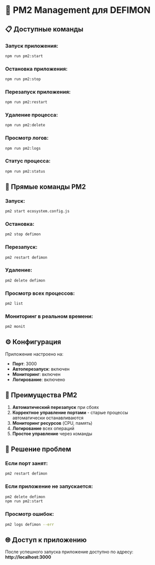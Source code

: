 # 🚀 PM2 Management для DEFIMON

## 📋 Доступные команды

### **Запуск приложения:**
```bash
npm run pm2:start
```

### **Остановка приложения:**
```bash
npm run pm2:stop
```

### **Перезапуск приложения:**
```bash
npm run pm2:restart
```

### **Удаление процесса:**
```bash
npm run pm2:delete
```

### **Просмотр логов:**
```bash
npm run pm2:logs
```

### **Статус процесса:**
```bash
npm run pm2:status
```

## 🔧 Прямые команды PM2

### **Запуск:**
```bash
pm2 start ecosystem.config.js
```

### **Остановка:**
```bash
pm2 stop defimon
```

### **Перезапуск:**
```bash
pm2 restart defimon
```

### **Удаление:**
```bash
pm2 delete defimon
```

### **Просмотр всех процессов:**
```bash
pm2 list
```

### **Мониторинг в реальном времени:**
```bash
pm2 monit
```

## ⚙️ Конфигурация

Приложение настроено на:
- **Порт**: 3000
- **Автоперезапуск**: включен
- **Мониторинг**: включен
- **Логирование**: включено

## 🎯 Преимущества PM2

1. **Автоматический перезапуск** при сбоях
2. **Корректное управление портами** - старые процессы автоматически останавливаются
3. **Мониторинг ресурсов** (CPU, память)
4. **Логирование** всех операций
5. **Простое управление** через команды

## 🚨 Решение проблем

### **Если порт занят:**
```bash
pm2 restart defimon
```

### **Если приложение не запускается:**
```bash
pm2 delete defimon
npm run pm2:start
```

### **Просмотр ошибок:**
```bash
pm2 logs defimon --err
```

## 🌐 Доступ к приложению

После успешного запуска приложение доступно по адресу:
**http://localhost:3000**
